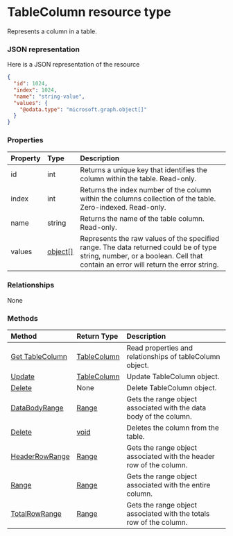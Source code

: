 # TableColumn resource type

Represents a column in a table.

### JSON representation

Here is a JSON representation of the resource

<!-- {
  "blockType": "resource",
  "optionalProperties": [

  ],
  "@odata.type": "microsoft.graph.tablecolumn"
}-->

```json
{
  "id": 1024,
  "index": 1024,
  "name": "string-value",
  "values": {
    "@odata.type": "microsoft.graph.object[]"
  }
}

```
### Properties
| Property	   | Type	|Description|
|:---------------|:--------|:----------|
|id|int|Returns a unique key that identifies the column within the table. Read-only.|
|index|int|Returns the index number of the column within the columns collection of the table. Zero-indexed. Read-only.|
|name|string|Returns the name of the table column. Read-only.|
|values|[object[]](object[].md)|Represents the raw values of the specified range. The data returned could be of type string, number, or a boolean. Cell that contain an error will return the error string.|

### Relationships
None


### Methods

| Method		   | Return Type	|Description|
|:---------------|:--------|:----------|
|[Get TableColumn](../api/tablecolumn_get.md) | [TableColumn](tablecolumn.md) |Read properties and relationships of tableColumn object.|
|[Update](../api/tablecolumn_update.md) | [TableColumn](tablecolumn.md)	|Update TableColumn object. |
|[Delete](../api/tablecolumn_delete.md) | None |Delete TableColumn object. |
|[DataBodyRange](../api/tablecolumn_databodyrange.md)|[Range](range.md)|Gets the range object associated with the data body of the column.|
|[Delete](../api/tablecolumn_delete.md)|[void](void.md)|Deletes the column from the table.|
|[HeaderRowRange](../api/tablecolumn_headerrowrange.md)|[Range](range.md)|Gets the range object associated with the header row of the column.|
|[Range](../api/tablecolumn_range.md)|[Range](range.md)|Gets the range object associated with the entire column.|
|[TotalRowRange](../api/tablecolumn_totalrowrange.md)|[Range](range.md)|Gets the range object associated with the totals row of the column.|

<!-- uuid: 8fcb5dbc-d5aa-4681-8e31-b001d5168d79
2015-10-25 14:57:30 UTC -->
<!-- {
  "type": "#page.annotation",
  "description": "TableColumn resource",
  "keywords": "",
  "section": "documentation",
  "tocPath": ""
}-->
